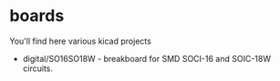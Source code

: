 # boards

You'll find here various kicad projects

* digital/SO16SO18W - breakboard for SMD SOCI-16 and SOIC-18W circuits.

 
